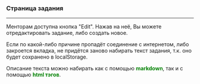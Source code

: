 ### Страница задания
---
Менторам доступна кнопка "Edit". Нажав на неё, Вы можете отредактировать задание, либо создать новое.
  
Если по какой-либо причине пропадёт соединение с интернетом, либо закроется вкладка, не придётся заново набирать текст задания, т.к. оно будет сохранено в localStorage.
  
Описание текста можно набирать как с помощью <span style="color:green">**markdown**</span>, так и с помощью <span style="color:green">**html тэгов**</span>.